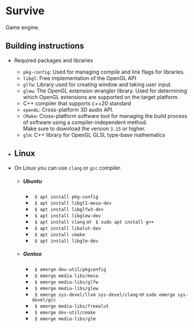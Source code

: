 # Survive
Game engine.

## Building instructions
* Required packages and libraries
    * `pkg-config`: Used for managing compile and link flags for libraries.
    * `libgl`: Free implementation of the OpenGL API
    * `glfw`: Library used for creating window and taking user input.  
    * `glew`: The OpenGL extension wrangler library. Used for determining 
    which OpenGL extensions are supported on the target platform. 
    * C++ compiler that supports c++20 standard
    * `openAL`: Cross-platform 3D audio API.
    * `CMake`: Cross-platform software tool for managing the build 
    process of software using a compiler-independent method.  
    Make sure to download the version `3.15` or higher.
    * `glm`: C++ library for OpenGL GLSL type-base mathematics
    
 * ## Linux
 * On Linux you can use `clang` or `gcc` compiler. 
   - ##### Ubuntu 
        * ` $ apt install pkg-config`
        * ` $ apt install libgl1-mesa-dev`
        * ` $ apt install libglfw3-dev`
        * ` $ apt install libglew-dev`
        * ` $ apt install clang` or ` $ sudo apt install g++`
        * ` $ apt install libalut-dev`
        * ` $ apt install cmake`
        * ` $ apt install libglm-dev`
    
    - ##### Gentoo
        * ` $ emerge dev-util/pkgconfig`
        * ` $ emerge media-libs/mesa`
        * ` $ emerge media-libs/glfw`
        * ` $ emerge media-libs/glew`
        * ` $ emerge sys-devel/llvm sys-devel/clang` or `sudo emerge sys-devel/gcc`
        * ` $ emerge media-libs/freealut`
        * ` $ emerge dev-util/cmake`
        * ` $ emerge media-libs/glm`
